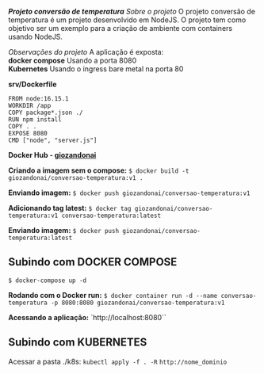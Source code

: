 ***Projeto conversão de temperatura***
*Sobre o projeto*
O projeto conversão de temperatura é um projeto desenvolvido em NodeJS. O projeto tem como objetivo ser um exemplo para a criação de ambiente com containers usando NodeJS.

*Observações do projeto*
A aplicação é exposta:<br>
**docker compose** Usando a porta 8080<br>
**Kubernetes** Usando o ingress bare metal na porta 80<br>

**srv/Dockerfile**
```
FROM node:16.15.1
WORKDIR /app
COPY package*.json ./
RUN npm install
COPY . .
EXPOSE 8080
CMD ["node", "server.js"]
```

**Docker Hub - [giozandonai](https://hub.docker.com/u/giozandonai)**

**Criando a imagem sem o compose:** `$ docker build -t giozandonai/conversao-temperatura:v1 .`

**Enviando imagem:** `$ docker push giozandonai/conversao-temperatura:v1`

**Adicionando tag latest:** `$ docker tag giozandonai/conversao-temperatura:v1 conversao-temperatura:latest`

**Enviando imagem:**
`$ docker push giozandonai/conversao-temperatura:latest`

## Subindo com DOCKER COMPOSE
`$ docker-compose up -d`

**Rodando com o Docker run:**
`$ docker container run -d --name conversao-temperatura -p 8080:8080 giozandonai/conversao-temperatura:v1`

**Acessando a aplicação:**
`http://localhost:8080``

## Subindo com KUBERNETES
Acessar a pasta ./k8s:
`kubectl apply -f . -R`
`http://nome_dominio`